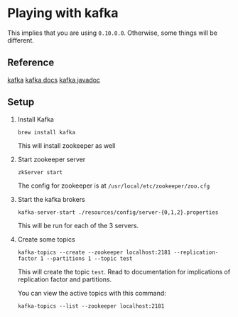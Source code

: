 Playing with kafka
==================

This implies that you are using `0.10.0.0`. Otherwise, some things will be different.

Reference
---------

[kafka](http://kafka.apache.org)
[kafka docs](http://kafka.apache.org/documentation.html)
[kafka javadoc](http://kafka.apache.org/0100/javadoc)

Setup
-----

1. Install Kafka

    `brew install kafka`
    
    This will install zookeeper as well
    
2. Start zookeeper server

    `zkServer start`
    
    The config for zookeeper is at `/usr/local/etc/zookeeper/zoo.cfg`
    
3. Start the kafka brokers

    `kafka-server-start ./resources/config/server-{0,1,2}.properties`
    
    This will be run for each of the 3 servers.

4. Create some topics

    `kafka-topics --create --zookeeper localhost:2181 --replication-factor 1 --partitions 1 --topic test`
    
    This will create the topic `test`. Read to documentation for implications of replication factor and partitions.

    You can view the active topics with this command:

    `kafka-topics --list --zookeeper localhost:2181`
